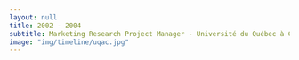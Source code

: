 ```yaml
---
layout: null
title: 2002 - 2004
subtitle: Marketing Research Project Manager - Université du Québec à Chicoutimi - Canada
image: "img/timeline/uqac.jpg"
---
```

